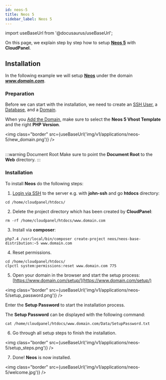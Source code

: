 ```yaml
---
id: neos-5
title: Neos 5
sidebar_label: Neos 5
---
```


import useBaseUrl from '@docusaurus/useBaseUrl';

On this page, we explain step by step how to setup **[Neos 5](https://www.neos.io/)** with **CloudPanel**.

## Installation

In the following example we will setup **[Neos](https://www.neos.io/)** under the domain ***www.domain.com***.

### Preparation

Before we can start with the installation, we need to create an [SSH User](../frontend-area/users#adding-a-user), a [Database](../frontend-area/databases#adding-a-database), and a [Domain](../frontend-area/domains#adding-a-domain).

When you [Add the Domain](../frontend-area/domains#adding-a-domain), make sure to select the **Neos 5 Vhost Template** and the right **PHP Version**.

<img class="border" src={useBaseUrl('img/v1/applications/neos-5/new_domain.png')} /> <br /><br />

:::warning Document Root
Make sure to point the **Document Root** to the **Web** directory.
:::

### Installation

To install **Neos** do the following steps:

1. [Login via SSH](../frontend-area/users#ssh-login) to the server e.g. with **john-ssh** and go **htdocs** directory:

```
cd /home/cloudpanel/htdocs/
```

2. Delete the project directory which has been created by **CloudPanel**:

```
rm -rf /home/cloudpanel/htdocs/www.domain.com
```

3. Install via **composer**:

```
php7.4 /usr/local/bin/composer create-project neos/neos-base-distribution:~5 www.domain.com
```

4. Reset permissions.

```
cd /home/cloudpanel/htdocs/
clpctl system:permissions:reset www.domain.com 775
```

5. Open your domain in the browser and start the setup process: [https://www.domain.com/setup/](https://www.domain.com/setup/)

<img class="border" src={useBaseUrl('img/v1/applications/neos-5/setup_password.png')} />

Enter the **Setup Password** to start the installation process. 

The **Setup Password** can be displayed with the following command:

```
cat /home/cloudpanel/htdocs/www.domain.com/Data/SetupPassword.txt
```

6. Go through all setup steps to finish the installation.

<img class="border" src={useBaseUrl('img/v1/applications/neos-5/setup_steps.png')} />

7. Done! **Neos** is now installed.

<img class="border" src={useBaseUrl('img/v1/applications/neos-5/welcome.jpg')} />



